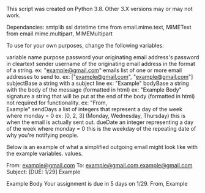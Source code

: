This script was created on Python 3.8. Other 3.X versions may or may not work.

Dependancies:
	smtplib
	ssl
	datetime
	time
	from email.mime.text, MIMEText
	from email.mime.multipart, MIMEMultipart
	
To use for your own purposes, change the following variables:

variable name		purpose
password			your originating email address's password in cleartext
sender				username of the originating email address in the format of a string.
					ex: "example@gmail.com"
emails				list of one or more email addresses to send to.
					ex: ["example@gmail.com", "example@gmail.com"]
subjectBase			a string with a subject line
					ex: "Example"
bodyBase			a string with the body of the message (formatted in html)
					ex: "Example Body"
signature			a string that will be put at the end of the body (formatted in html)
					not required for functionality.
					ex: "From,<br>Example"
sendDays			a list of integers that represent a day of the week where monday = 0
					ex: [0, 2, 3] (Monday, Wednesday, Thursday)
					this is when the email is actually sent out.
dueDate				an integer representing a day of the week where monday = 0
					this is the weekday of the repeating date of why you're notifying people.

Below is an example of what a simplified outgoing email might look like with the example variables. values.

From: example@gmail.com
To: example@gmail.com,example@gmail.com
Subject: [DUE: 1/29] Example

Example Body
Your assignment is due in 5 days on 1/29.
From,
Example